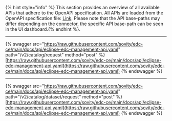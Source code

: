 {% hint style="info" %} This section provides an overview of all available APIs that adhere to the OpenAPI specification. All APIs are loaded from the OpenAPI specification file: <a href="https://raw.githubusercontent.com/sovity/edc-ce/main/docs/api/eclipse-edc-management-api.yaml">Link</a>. Please note that the API base-paths may differ depending on the connector, the specific API base-path can be seen in the UI dashboard.{% endhint %}.

---------------------------------------

{% swagger src="https://raw.githubusercontent.com/sovity/edc-ce/main/docs/api/eclipse-edc-management-api.yaml" path="/v2/catalog/request" method="post" %}
[https://raw.githubusercontent.com/sovity/edc-ce/main/docs/api/eclipse-edc-management-api.yaml](https://raw.githubusercontent.com/sovity/edc-ce/main/docs/api/eclipse-edc-management-api.yaml)
{% endswagger %}

---------------------------------------

{% swagger src="https://raw.githubusercontent.com/sovity/edc-ce/main/docs/api/eclipse-edc-management-api.yaml" path="/v2/catalog/dataset/request" method="post" %}
[https://raw.githubusercontent.com/sovity/edc-ce/main/docs/api/eclipse-edc-management-api.yaml](https://raw.githubusercontent.com/sovity/edc-ce/main/docs/api/eclipse-edc-management-api.yaml)
{% endswagger %}
